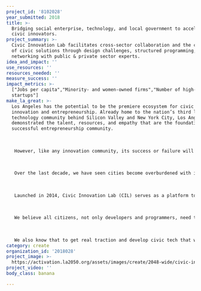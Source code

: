 ```yaml
---
project_id: '8102028'
year_submitted: 2018
title: >-
  Bridging social enterprise, technology, and local government to accelerate
  civic innovators.
project_summary: >-
  Civic Innovation Lab facilitates cross-sector collaboration and the creation
  of civic solutions through design challenges, structured programming, and
  networking with public & private sector experts.
idea_and_impact: ''
use_resources: ''
resources_needed: ''
measure_success: ''
impact_metrics: >-
  ["Jobs per capita","Minority- and women-owned firms","Number of high-growth
  startups"]
make_la_great: >-
  Los Angeles has the potential to be the premiere ecosystem for civic
  innovation and entrepreneurship. Already home to the nation’s third largest
  technology community behind Silicon Valley and New York City, Los Angeles has
  demonstrated the talent, resources, and empathy that are the foundation of a
  successful entrepreneurship community.
   
    
   
   However, like any innovation community, its success or failure will hinge in part on its infrastructure for taking new ideas to market. This infrastructure is especially important for civic technologists and entrepreneurs who are on the front lines of breaking down barriers to new frontiers of public and social sector innovation.
   
    
   
   Over the last decade, we have seen cities become overburdened with increasing demands and limited resources, all the while a cadre of local citizens and organizations have been raising their hands to utilize technology to help make their cities work better. The rise of the hackathon model is evidence of the pent up demand from the tech community to work on issues that matter. While hackathons can jumpstart the process that leads to lasting solutions, we are fundamentally missing the civic infrastructure that bridges the digital divide and brings expert citizens, the tech community, and local government together in a process to yield measurable civic and social impact.
   
   
   
   Launched in 2014, Civic Innovation Lab (CIL) serves as a platform to facilitate cross-sector collaboration and the creation of civic and social solutions through a mix of design challenges, structured programming, and networking with public and private sector experts.
   
    
   
   We believe all citizens, not only developers and programmers, need to be engaged in how technology improves our public lives and makes government more effective. We recognize that experts in policy, urban planning, social justice, and citizens at large may be the best suited to develop solutions that lead to measurable impact in the public sphere. To this end, our programs aim to engage anyone with a project or idea and connect them to volunteers with the necessary design and tech skills and subject matter expertise in order to partner and prototype solutions.
   
    
   
   We also know that to get real traction and develop civic tech that works, it needs to happen through a facilitated process that involves engagement and testing over time. We aim to create civic infrastructure that brings expert citizens, the tech community, and government together in a process to yield measurable civic and social impact.
category: create
organization_id: '2018028'
project_image: >-
  https://activation.la2050.org/assets/images/create/2048-wide/civic-innovation-lab.jpg
project_video: ''
body_class: banana

---
```

